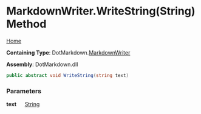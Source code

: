 # MarkdownWriter\.WriteString\(String\) Method

[Home](../../../README.md)

**Containing Type**: DotMarkdown\.[MarkdownWriter](../README.md)

**Assembly**: DotMarkdown\.dll

```csharp
public abstract void WriteString(string text)
```

### Parameters

**text** &emsp; [String](https://docs.microsoft.com/en-us/dotnet/api/system.string)